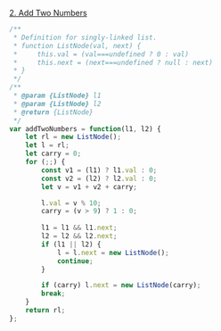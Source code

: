 [2. Add Two Numbers](https://leetcode.com/problems/add-two-numbers/solutions/3464507/2-add-two-numbers-solution-by-codicoscepticos/)

```js
/**
 * Definition for singly-linked list.
 * function ListNode(val, next) {
 *     this.val = (val===undefined ? 0 : val)
 *     this.next = (next===undefined ? null : next)
 * }
 */
/**
 * @param {ListNode} l1
 * @param {ListNode} l2
 * @return {ListNode}
 */
var addTwoNumbers = function(l1, l2) {
    let rl = new ListNode();
    let l = rl;
    let carry = 0;
    for (;;) {
        const v1 = (l1) ? l1.val : 0;
        const v2 = (l2) ? l2.val : 0;
        let v = v1 + v2 + carry;

        l.val = v % 10;
        carry = (v > 9) ? 1 : 0;
        
        l1 = l1 && l1.next;
        l2 = l2 && l2.next;
        if (l1 || l2) {
            l = l.next = new ListNode();
            continue;
        }

        if (carry) l.next = new ListNode(carry);
        break;
    }
    return rl;
};
```
